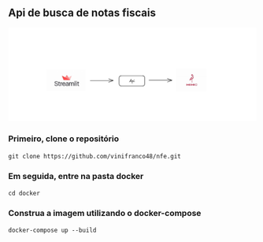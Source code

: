 ## Api de busca de notas fiscais

![alt text](image.png)

### Primeiro, clone o repositório
```
git clone https://github.com/vinifranco48/nfe.git
```
### Em seguida, entre na pasta docker
```
cd docker
```

### Construa a imagem utilizando o docker-compose

```
docker-compose up --build
```
